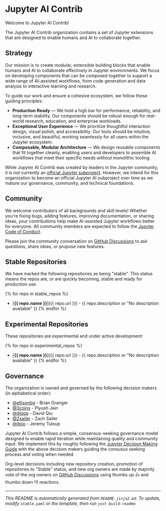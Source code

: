 # Jupyter AI Contrib

Welcome to Jupyter AI Contrib!

The Jupyter AI Contrib organization contains a set of Jupyter extensions that are designed to enable humans and AI to collaborate together.

## Strategy

Our mission is to create modular, extensible building blocks that enable humans and AI to collaborate effectively in Jupyter environments. We focus on developing components that can be composed together to support a wide range of AI-assisted workflows, from code generation and data analysis to interactive learning and research.

To guide our work and ensure a cohesive ecosystem, we follow these guiding principles:

- **Production Ready** — We hold a high bar for performance, reliability, and long-term stability. Our components should be robust enough for real-world research, education, and enterprise workloads.
- **Exceptional User Experience** — We prioritize thoughtful interaction design, visual polish, and accessibility. Our tools should be intuitive, inclusive, and beautiful, working seamlessly for all users within the Jupyter ecosystem.
- **Composable, Modular Architecture** — We design reusable components that fit together cleanly, enabling users and developers to assemble AI workflows that meet their specific needs without monolithic tooling.

While Jupyter AI Contrib was created by leaders in the Jupyter community, it is not currently an [official Jupyter subproject](https://jupyter.org/governance/list_of_subprojects.html). However, we intend for this organization to become an official Jupyter AI subproject over time as we mature our governance, community, and technical foundations.

## Community

We welcome contributors of all backgrounds and skill levels! Whether you're fixing bugs, adding features, improving documentation, or sharing ideas, your contributions help make AI-assisted Jupyter workflows better for everyone. All community members are expected to follow the [Jupyter Code of Conduct](https://jupyter.org/governance/conduct/code_of_conduct.html).

Please join the community conversation on [GitHub Discussions](https://github.com/orgs/jupyter-ai-contrib/discussions) to ask questions, share ideas, or propose new features.

## Stable Repositories

We have marked the following repositories as being "stable". This status means the repos are, or are quickly becoming, stable and ready for production use.

{% for repo in stable_repos %}
- [**{{ repo.name }}**]({{ repo.url }}) - {{ repo.description or "No description available" }}
{% endfor %}

## Experimental Repositories

These repositories are experimental and under active development:

{% for repo in experimental_repos %}
- [**{{ repo.name }}**]({{ repo.url }}) - {{ repo.description or "No description available" }}
{% endfor %}

## Governance

The organization is owned and governed by the following decision makers (in alphabetical order):

- [@ellisonbg](https://github.com/ellisonbg) - Brian Granger
- [@3coins](https://github.com/3coins) - Piyush Jain
- [@dlqqq](https://github.com/dlqqq) - David Qiu
- [@Zsailer](https://github.com/Zsailer) - Zach Sailer
- [@jtpio](https://github.com/jtpio) - Jeremy Tuloup

Jupyter AI Contrib follows a simple, consensus-seeking governance model designed to enable rapid iteration while maintaining quality and community input. We implement this by roughly following the [Jupyter Decision Making Guide](https://jupyter.org/governance/decision_making.html) with the above decision makers guiding the consusus seeking process and voting when needed.

Org-level decisions including new repository creation, promotion of repositories to "Stable" status, and new org owners are made by majority vote of the org owners on [GitHub Discussions](https://github.com/orgs/jupyter-ai-contrib/discussions) using thumbs up 👍 and thumbs down 👎 reactions.

---

*This README is automatically generated from `README.jinja2.md`. To update, modify `stable.yaml` or the template, then run `just build-readme`.*
